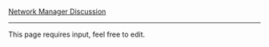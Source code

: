 [Network Manager Discussion](https://github.com/unitystation/unitystation/issues/15)

***
This page requires input, feel free to edit.